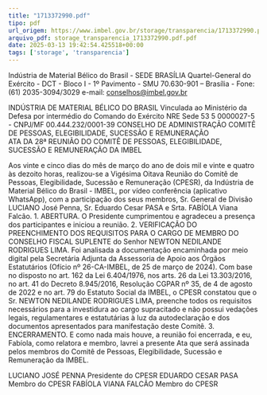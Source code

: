 ```yaml
---
title: "1713372990.pdf"
tipo: pdf
url_origem: https://www.imbel.gov.br/storage/transparencia/1713372990.pdf
arquivo_pdf: storage_transparencia_1713372990.pdf.pdf
date: 2025-03-13 19:42:54.425518+00:00
tags: ['storage', 'transparencia']
---
```


 
 
Indústria de Material Bélico do Brasil - SEDE BRASÍLIA 
Quartel-General do Exército - DCT - Bloco I - 1º Pavimento - SMU 
70.630-901 – Brasília - Fone: (61) 2035-3094/3029 e-mail: conselhos@imbel.gov.br 
 
 
INDÚSTRIA DE MATERIAL BÉLICO DO BRASIL 
Vinculada ao Ministério da Defesa por intermédio do 
Comando do Exército 
NRE Sede 53 5 0000027-5 - CNPJ/MF 00.444.232/0001-39 
CONSELHO DE ADMINISTRAÇÃO 
COMITÊ DE PESSOAS, ELEGIBILIDADE, SUCESSÃO E 
REMUNERAÇÃO      
ATA DA 28ª REUNIÃO DO COMITÊ DE PESSOAS, ELEGIBILIDADE, SUCESSÃO E 
REMUNERAÇÃO DA IMBEL 
 
Aos vinte e cinco dias do mês de março do ano de dois mil e vinte e quatro às dezoito 
horas, realizou-se a Vigésima Oitava Reunião do Comitê de Pessoas, Elegibilidade, 
Sucessão e Remuneração (CPESR), da Indústria de Material Bélico do Brasil - 
IMBEL, por vídeo conferência (aplicativo WhatsApp), com a participação dos seus 
membros, Sr. General de Divisão LUCIANO José Penna, Sr. Eduardo Cesar PASA e 
Srta. FABÍOLA Viana Falcão. 1. ABERTURA. O Presidente cumprimentou e 
agradeceu a presença dos participantes e iniciou a reunião. 2. VERIFICAÇÃO DO 
PREENCHIMENTO DOS REQUISITOS PARA O CARGO DE MEMBRO DO 
CONSELHO FISCAL SUPLENTE do Senhor NEWTON NEDILANDE RODRIGUES 
LIMA. Foi analisada a documentação encaminhada por meio digital pela Secretária 
Adjunta da Assessoria de Apoio aos Órgãos Estatutários (Ofício nº 26-CA-IMBEL, de 
25 de março de 2024). Com base no disposto no art. 162 da Lei 6.404/1976, nos arts. 
26 da Lei 13.303/2016, no art. 41 do Decreto 8.945/2016, Resolução CGPAR nº 35, 
de 4 de agosto de 2022 e no art. 79 do Estatuto Social da IMBEL, o CPESR constatou 
que o Sr. NEWTON NEDILANDE RODRIGUES LIMA, preenche todos os requisitos 
necessários para a investidura ao cargo supracitado e não possui vedações legais, 
regulamentares e estatutárias à luz da autodeclaração e dos documentos 
apresentados para manifestação deste Comitê. 3. ENCERRAMENTO. E como nada 
mais houve, a reunião foi encerrada, e eu, Fabíola, como relatora e membro, lavrei a 
presente Ata que será assinada pelos membros do Comitê de Pessoas, Elegibilidade, 
Sucessão e Remuneração da IMBEL. 
 
LUCIANO JOSÉ PENNA
Presidente do CPESR 
EDUARDO CESAR PASA
Membro do CPESR
FABÍOLA VIANA FALCÃO
Membro do CPESR
 

